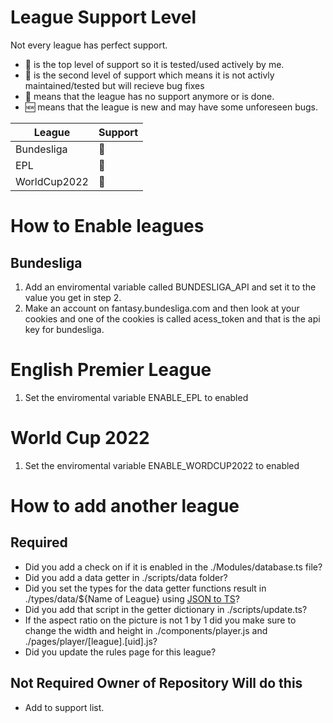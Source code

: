 # League Support Level

Not every league has perfect support.

- :1st_place_medal: is the top level of support so it is tested/used actively by me.
- :2nd_place_medal: is the second level of support which means it is not activly maintained/tested but will recieve bug fixes
- :3rd_place_medal: means that the league has no support anymore or is done.
- :new: means that the league is new and may have some unforeseen bugs.

| League       | Support           |
| ------------ | ----------------- |
| Bundesliga   | :1st_place_medal: |
| EPL          | :2nd_place_medal: |
| WorldCup2022 | :3rd_place_medal: |

# How to Enable leagues

## Bundesliga

1. Add an enviromental variable called BUNDESLIGA_API and set it to the value you get in step 2.
2. Make an account on fantasy.bundesliga.com and then look at your cookies and one of the cookies is called acess_token and that is the api key for bundesliga.

# English Premier League

1. Set the enviromental variable ENABLE_EPL to enabled

# World Cup 2022

1. Set the enviromental variable ENABLE_WORDCUP2022 to enabled

# How to add another league

## Required

- Did you add a check on if it is enabled in the ./Modules/database.ts file?
- Did you add a data getter in ./scripts/data folder?
- Did you set the types for the data getter functions result in ./types/data/${Name of League} using [JSON to TS](https://jsonformatter.org/json-to-typescript)?
- Did you add that script in the getter dictionary in ./scripts/update.ts?
- If the aspect ratio on the picture is not 1 by 1 did you make sure to change the width and height in ./components/player.js and ./pages/player/[league].[uid].js?
- Did you update the rules page for this league?

## Not Required Owner of Repository Will do this

- Add to support list.
